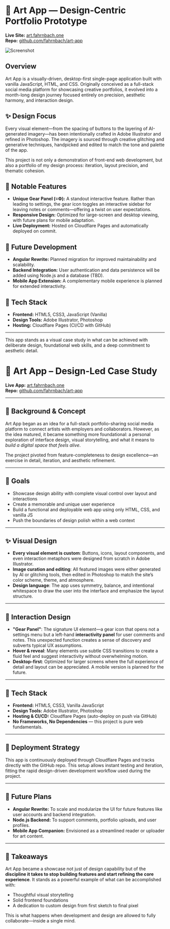 # 🎨 Art App — Design-Centric Portfolio Prototype

**Live Site:** [art.fahrnbach.one](https://art.fahrnbach.one)  
**Repo:** [github.com/fahrnbach/art-app](https://github.com/fahrnbach/art-app)  

 ![Screenshot](.portfolio-screenshot.png)

## Overview

Art App is a visually-driven, desktop-first single-page application built with vanilla JavaScript, HTML, and CSS. Originally conceived as a full-stack social media platform for showcasing creative portfolios, it evolved into a month-long design journey focused entirely on precision, aesthetic harmony, and interaction design.

## ✨ Design Focus

Every visual element—from the spacing of buttons to the layering of AI-generated imagery—has been intentionally crafted in Adobe Illustrator and refined in Photoshop. The imagery is sourced through creative glitching and generative techniques, handpicked and edited to match the tone and palette of the app.

This project is not only a demonstration of front-end web development, but also a portfolio of my design process: iteration, layout precision, and thematic cohesion.

## 🔧 Notable Features

- **Unique Gear Panel (≡⚙):** A standout interactive feature. Rather than leading to settings, the gear icon toggles an interactive sidebar for leaving notes or comments—offering a twist on user expectations.
- **Responsive Design:** Optimized for large-screen and desktop viewing, with future plans for mobile adaptation.
- **Live Deployment:** Hosted on Cloudflare Pages and automatically deployed on commit.

## 🚧 Future Development

- **Angular Rewrite:** Planned migration for improved maintainability and scalability.
- **Backend Integration:** User authentication and data persistence will be added using Node.js and a database (TBD).
- **Mobile App Extension:** A complementary mobile experience is planned for extended interactivity.

## 📁 Tech Stack

- **Frontend:** HTML5, CSS3, JavaScript (Vanilla)
- **Design Tools:** Adobe Illustrator, Photoshop
- **Hosting:** Cloudflare Pages (CI/CD with GitHub)

---

This app stands as a visual case study in what can be achieved with deliberate design, foundational web skills, and a deep commitment to aesthetic detail.


# 🎨 Art App – Design-Led Case Study

**Live App:** [art.fahrnbach.one](https://art.fahrnbach.one)  
**Repo:** [github.com/fahrnbach/art-app](https://github.com/fahrnbach/art-app)  

---

## 🧠 Background & Concept

Art App began as an idea for a full-stack portfolio-sharing social media platform to connect artists with employers and collaborators. However, as the idea matured, it became something more foundational: a personal exploration of interface design, visual storytelling, and what it means to *build a digital space that feels alive*.  

The project pivoted from feature-completeness to design excellence—an exercise in detail, iteration, and aesthetic refinement.

---

## 🎯 Goals

- Showcase design ability with complete visual control over layout and interactions  
- Create a memorable and unique user experience  
- Build a functional and deployable web app using only HTML, CSS, and vanilla JS  
- Push the boundaries of design polish within a web context  

---

## ✨ Visual Design

- **Every visual element is custom**: Buttons, icons, layout components, and even interaction metaphors were designed from scratch in Adobe Illustrator.
- **Image curation and editing**: All featured images were either generated by AI or glitching tools, then edited in Photoshop to match the site’s color scheme, theme, and atmosphere.
- **Design language**: The app uses symmetry, balance, and intentional whitespace to draw the user into the interface and emphasize the layout structure.

---

## 🧪 Interaction Design

- **"Gear Panel"**: The signature UI element—a gear icon that opens not a settings menu but a left-hand **interactivity panel** for user comments and notes. This unexpected function creates a sense of discovery and subverts typical UX assumptions.
- **Hover & reveal**: Many elements use subtle CSS transitions to create a fluid feel and suggest interactivity without overwhelming motion.
- **Desktop-first**: Optimized for larger screens where the full experience of detail and layout can be appreciated. A mobile version is planned for the future.

---

## 🔧 Tech Stack

- **Frontend:** HTML5, CSS3, Vanilla JavaScript  
- **Design Tools:** Adobe Illustrator, Photoshop  
- **Hosting & CI/CD:** Cloudflare Pages (auto-deploy on push via GitHub)  
- **No Frameworks, No Dependencies** — this project is pure web fundamentals.

---

## 🚀 Deployment Strategy

This app is continuously deployed through Cloudflare Pages and tracks directly with the GitHub repo. This setup allows instant testing and iteration, fitting the rapid design-driven development workflow used during the project.

---

## 🔮 Future Plans

- **Angular Rewrite:** To scale and modularize the UI for future features like user accounts and backend integration.
- **Node.js Backend:** To support comments, portfolio uploads, and user profiles.
- **Mobile App Companion:** Envisioned as a streamlined reader or uploader for art content.

---

## 🧵 Takeaways

Art App became a showcase not just of design capability but of the **discipline it takes to stop building features and start refining the core experience**. It stands as a powerful example of what can be accomplished with:

- Thoughtful visual storytelling  
- Solid frontend foundations  
- A dedication to custom design from first sketch to final pixel  

This is what happens when development and design are allowed to fully collaborate—inside a single mind.
